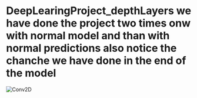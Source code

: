 # DeepLearingProject_depthLayers  we have done the project two times onw with  normal model and than with normal predictions also notice the chanche we have done in the end of the model 

![Conv2D](https://github.com/valid999/DeepLearingProject_depthlayers/assets/95305177/d883d3a4-32ef-4aa6-8008-340bad721f1c)
